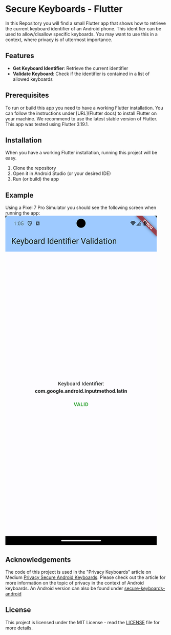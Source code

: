 # Secure Keyboards - Flutter
In this Repository you will find a small Flutter app that shows how to retrieve the current keyboard identifier of an Android phone. This identifier can be used to allow/disallow specific keyboards. You may want to use this in a context, where privacy is of uttermost importance.

## Features
- **Get Keyboard Identifier**: Retrieve the current identifier
- **Validate Keyboard**: Check if the identifier is contained in a list of allowed keyboards

## Prerequisites
To run or build this app you need to have a working Flutter installation. You can follow the instructions under [URL](Flutter docs) to install Flutter on your machine. We recommend to use the latest stable version of Flutter.
This app was tested using Flutter 3.19.1.

## Installation
When you have a working Flutter installation, running this project will be easy.
1. Clone the repository
2. Open it in Android Studio (or your desired IDE)
3. Run (or build) the app

## Example
Using a Pixel 7 Pro Simulator you should see the following screen when running the app:
![Screenshot of the Keyboard Validation Screen](documentation/screenshots/secure_keyboards_flutter_pixel_7.png)

## Acknowledgements
The code of this project is used in the "Privacy Keyboards" article on Medium [Privacy Secure Android Keyboards]([https://www.medium.de](https://medium.com/@mobile_44538/privacy-secure-android-keyboards-b11b322ffa41)). Please check out the article for more information on the topic of privacy in the context of Android keyboards.
An Android version can also be found under [secure-keyboards-android]([github](https://github.com/EXXETA/secure-keyboards-android))

## License
This project is licensed under the MIT License - read the [LICENSE](LICENSE) file for more details.
